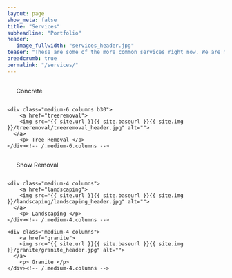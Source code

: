 ```yaml
---
layout: page
show_meta: false
title: "Services"
subheadline: "Portfolio"
header:
   image_fullwidth: "services_header.jpg"
teaser: "These are some of the more common services right now. We are more than happy to accomodate for other too!Just contact us!"
breadcrumb: true
permalink: "/services/"
---
```


<div class="row t60">
    <div class="medium-6 columns b30">
        <a href="concrete">
          <img src="{{ site.url }}{{ site.baseurl }}{{ site.img }}/concrete/concrete_header.jpg" alt="">
        </a>
        <p> Concrete </p>
    </div><!-- /.medium-6.columns -->

    <div class="medium-6 columns b30">
        <a href="treeremoval">
        <img src="{{ site.url }}{{ site.baseurl }}{{ site.img }}/treeremoval/treeremoval_header.jpg" alt="">
      </a>
        <p> Tree Removal </p>
    </div><!-- /.medium-6.columns -->
</div><!-- /.row -->


<div class="row t30">
    <div class="medium-4 columns">
        <a href="snowremoval">
        <img src="{{ site.url }}{{ site.baseurl }}{{ site.img }}/snowremoval/snowremoval_header.jpg" alt="">
      </a>
        <p> Snow Removal </p>
    </div><!-- /.medium-4.columns -->

    <div class="medium-4 columns">
        <a href="landscaping">
        <img src="{{ site.url }}{{ site.baseurl }}{{ site.img }}/landscaping/landscaping_header.jpg" alt="">
      </a>
        <p> Landscaping </p>
    </div><!-- /.medium-4.columns -->

    <div class="medium-4 columns">
        <a href="granite">
        <img src="{{ site.url }}{{ site.baseurl }}{{ site.img }}/granite/granite_header.jpg" alt="">
      </a>
        <p> Granite </p>
    </div><!-- /.medium-4.columns -->
</div><!-- /.row -->
